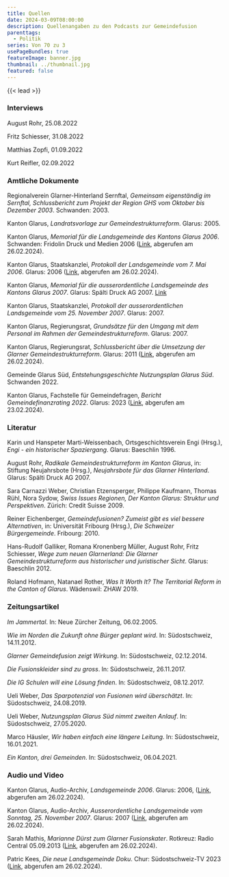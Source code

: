 ```yaml
---
title: Quellen
date: 2024-03-09T08:00:00
description: Quellenangaben zu den Podcasts zur Gemeindefusion
parenttags:
  - Politik
series: Von 70 zu 3
usePageBundles: true
featureImage: banner.jpg
thumbnail: ../thumbnail.jpg
featured: false
---
```


{{< lead >}}

### Interviews

August Rohr, 25.08.2022 

Fritz Schiesser, 31.08.2022

Matthias Zopfi, 01.09.2022 

Kurt Reifler, 02.09.2022 

### Amtliche Dokumente

Regionalverein Glarner-Hinterland Sernftal, *Gemeinsam eigenständig im
Sernftal, Schlussbericht zum Projekt der Region GHS vom Oktober bis
Dezember 2003*. Schwanden: 2003.

Kanton Glarus, *Landratsvorlage zur Gemeindestrukturreform*. Glarus: 2005. 

Kanton Glarus, *Memorial für die Landsgemeinde des Kantons Glarus
2006*. Schwanden: Fridolin Druck und Medien 2006
([Link](https://www.landsgemeinde.gl.ch/sites/default/files/2018-12/2006.pdf),
abgerufen am 26.02.2024).

Kanton Glarus, Staatskanzlei, *Protokoll der Landsgemeinde vom 7. Mai
2006*. Glarus: 2006
([Link](https://www.landsgemeinde.gl.ch/sites/default/files/2018-12/2006.pdf),
abgerufen am 26.02.2024).

Kanton Glarus, *Memorial für die ausserordentliche Landsgemeinde des
Kantons Glarus 2007*. Glarus: Spälti Druck AG 2007.
[Link](http://www.landsgemeinde.gl.ch/sites/default/files/2007ao/memorial/memorial.pdf)

Kanton Glarus, Staatskanzlei, *Protokoll der ausserordentlichen
Landsgemeinde vom 25. November 2007*. Glarus: 2007.

Kanton Glarus, Regierungsrat, *Grundsätze für den Umgang mit dem
Personal im Rahmen der Gemeindestrukturreform*. Glarus: 2007.

Kanton Glarus, Regierungsrat, *Schlussbericht über die Umsetzung der
Glarner Gemeindestrukturreform*. Glarus: 2011
([Link](https://www.gl.ch/public/upload/assets/2052/Schlussbericht_ueber_die_Umsetzung_der_Gemeindestrukturreform_GL2011.pdf?fp=1),
abgerufen am 26.02.2024).

Gemeinde Glarus Süd, *Entstehungsgeschichte Nutzungsplan Glarus
Süd*. Schwanden 2022.

Kanton Glarus, Fachstelle für Gemeindefragen, *Bericht
Gemeindefinanzrating 2022*. Glarus: 2023
([Link](https://www.gl.ch/public/upload/assets/52591/Bericht_zum_Gemeindefinanzrating.pdf?fp=1),
abgerufen am 23.02.2024).

### Literatur 

Karin und Hanspeter Marti-Weissenbach, Ortsgeschichtsverein Engi
(Hrsg.), *Engi - ein historischer Spaziergang*. Glarus: Baeschlin
1996.
 
August Rohr, *Radikale Gemeindestrukturreform im Kanton Glarus*, in:
Stiftung Neujahrsbote (Hrsg.), *Neujahrsbote für das Glarner
Hinterland*. Glarus: Spälti Druck AG 2007.

Sara Carnazzi Weber, Christian Etzensperger, Philippe Kaufmann, Thomas
Rühl, Nora Sydow, *Swiss Issues Regionen, Der Kanton Glarus: Struktur
und Perspektiven*. Zürich: Credit Suisse 2009.

Reiner Eichenberger, *Gemeindefusionen? Zumeist gibt es viel bessere
Alternativen*, in: Universität Fribourg (Hrsg.), *Die Schweizer
Bürgergemeinde*. Fribourg: 2010.

Hans-Rudolf Galliker, Romana Kronenberg Müller, August Rohr, Fritz
Schiesser, *Wege zum neuen Glarnerland: Die Glarner
Gemeindestrukturreform aus historischer und juristischer Sicht*.
Glarus: Baeschlin 2012.

Roland Hofmann, Natanael Rother, *Was It Worth It? The Territorial
Reform in the Canton of Glarus*. Wädenswil: ZHAW 2019.

### Zeitungsartikel

*Im Jammertal*. In: Neue Zürcher Zeitung, 06.02.2005.

*Wie im Norden die Zukunft ohne Bürger geplant wird*. In:
Südostschweiz, 14.11.2012.

*Glarner Gemeindefusion zeigt Wirkung*. In: Südostschweiz, 02.12.2014.

*Die Fusionskleider sind zu gross*. In: Südostschweiz, 26.11.2017.

*Die IG Schulen will eine Lösung finden*. In: Südostschweiz,
08.12.2017.
 
Ueli Weber, *Das Sparpotenzial von Fusionen wird überschätzt*. In:
Südostschweiz, 24.08.2019.

Ueli Weber, *Nutzungsplan Glarus Süd nimmt zweiten Anlauf*. In:
Südostschweiz, 27.05.2020.

Marco Häusler, *Wir haben einfach eine längere Leitung*. In:
Südostschweiz, 16.01.2021.

*Ein Kanton, drei Gemeinden*. In: Südostschweiz, 06.04.2021.

### Audio und Video

Kanton Glarus, Audio-Archiv, *Landsgemeinde 2006*. Glarus: 2006,
([Link](https://landsgemeinde.gl.ch/landsgemeinde/2006), abgerufen am
26.02.2024).

Kanton Glarus, Audio-Archiv, *Ausserordentliche Landsgemeinde vom
Sonntag, 25. November 2007*. Glarus: 2007
([Link](https://landsgemeinde.gl.ch/landsgemeinde/20071), abgerufen am
26.02.2024).

Sarah Mathis, *Marianne Dürst zum Glarner Fusionskater*. Rotkreuz:
Radio Central 05.09.2013
([Link](https://www.youtube.com/watch?v=i-hzYHrBX10), abgerufen am
26.02.2024).

Patric Kees, *Die neue Landsgemeinde Doku*. Chur: Südostschweiz-TV
2023
([Link](https://www.suedostschweiz.ch/sendungen/rondo-magazin/die-neue-landsgemeinde-doku-05-09-23),
abgerufen am 26.02.2024).
